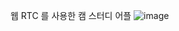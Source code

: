 웹 RTC 를 사용한 캠 스터디 어플 
![image](https://user-images.githubusercontent.com/89631493/187016401-d79db0fd-b2f8-449a-9ccd-e16b4e607d38.png)

